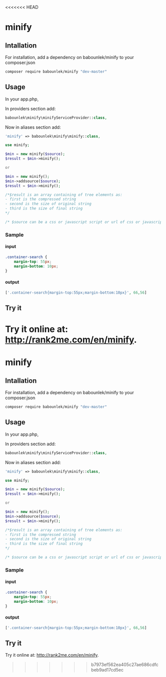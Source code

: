 <<<<<<< HEAD
# minify
## Intallation
For installation, add a dependency on babounlek/minify to your composer.json

```sh
composer require babounlek/minify "dev-master"
```

## Usage
In your app.php,

In providers section add:

```php
babounlek\minify\minifyServiceProvider::class,
```
Now in aliases section add:

```php
'minify' => babounlek\minify\minify::class,
```

```php
use minify;

$min = new minify($source);
$result = $min->minify();

or

$min = new minify();
$min->addsource($source);
$result = $min->minify();

/*$result is an array containing of tree elements as:
- first is the compressed string
- second is the size of original string
- third is the size of final string
*/

/* $source can be a css or javascript script or url of css or javascript file*/
```

### Sample
#### input
```css
.container-search {
	margin-top: 55px;
	margin-bottom: 10px;
}
```
#### output
```php
['.container-search{margin-top:55px;margin-bottom:10px}', 66,56]
```

## Try it
Try it online at: <http://rank2me.com/en/minify>.
=======
# minify
## Intallation
For installation, add a dependency on babounlek/minify to your composer.json

```sh
composer require babounlek/minify "dev-master"
```

## Usage
In your app.php,

In providers section add:

```php
babounlek\minify\minifyServiceProvider::class,
```
Now in aliases section add:

```php
'minify' => babounlek\minify\minify::class,
```

```php
use minify;

$min = new minify($source);
$result = $min->minify();

or

$min = new minify();
$min->addsource($source);
$result = $min->minify();

/*$result is an array containing of tree elements as:
- first is the compressed string
- second is the size of original string
- third is the size of final string
*/

/* $source can be a css or javascript script or url of css or javascript file*/
```

### Sample
#### input
```css
.container-search {
	margin-top: 55px;
	margin-bottom: 10px;
}
```
#### output
```php
['.container-search{margin-top:55px;margin-bottom:10px}', 66,56]
```

## Try it
Try it online at: <http://rank2me.com/en/minify>.
>>>>>>> b7973ef562ea405c27ae686cdfcbeb9ad17cd5ec
